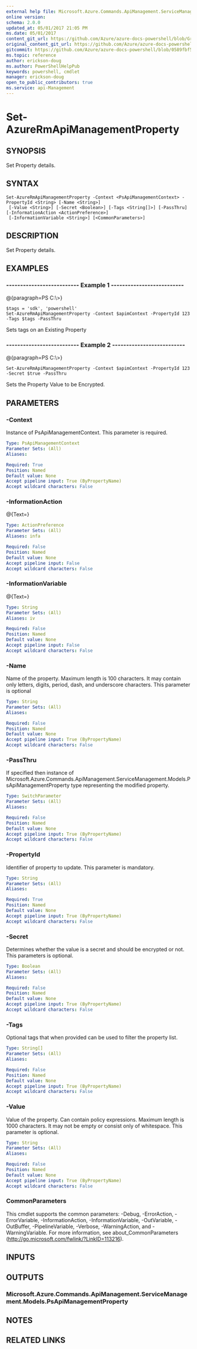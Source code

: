 ```yaml
---
external help file: Microsoft.Azure.Commands.ApiManagement.ServiceManagement.dll-Help.xml
online version:
schema: 2.0.0
updated_at: 05/01/2017 21:05 PM
ms.date: 05/01/2017
content_git_url: https://github.com/Azure/azure-docs-powershell/blob/Graham71298/azureps-cmdlets-docs/ResourceManager/AzureRM.ApiManagement/v1.1.4/Set-AzureRmApiManagementProperty.md
original_content_git_url: https://github.com/Azure/azure-docs-powershell/blob/Graham71298/azureps-cmdlets-docs/ResourceManager/AzureRM.ApiManagement/v1.1.4/Set-AzureRmApiManagementProperty.md
gitcommit: https://github.com/Azure/azure-docs-powershell/blob/0589fbf53d27e39e0cf445261d29c64fb0859d62
ms.topic: reference
author: erickson-doug
ms.author: PowerShellHelpPub
keywords: powershell, cmdlet
manager: erickson-doug
open_to_public_contributors: true
ms.service: api-Management
---
```


# Set-AzureRmApiManagementProperty

## SYNOPSIS
Set Property details.

## SYNTAX

```
Set-AzureRmApiManagementProperty -Context <PsApiManagementContext> -PropertyId <String> [-Name <String>]
 [-Value <String>] [-Secret <Boolean>] [-Tags <String[]>] [-PassThru] [-InformationAction <ActionPreference>]
 [-InformationVariable <String>] [<CommonParameters>]
```

## DESCRIPTION
Set Property details.

## EXAMPLES

### --------------------------  Example 1  --------------------------
@{paragraph=PS C:\\\>}



```
$tags = 'sdk', 'powershell'
Set-AzureRmApiManagementProperty -Context $apimContext -PropertyId 123 -Tags $tags -PassThru
```

Sets tags on an Existing Property

### --------------------------  Example 2  --------------------------
@{paragraph=PS C:\\\>}



```
Set-AzureRmApiManagementProperty -Context $apimContext -PropertyId 123 -Secret $true -PassThru
```

Sets the Property Value to be Encrypted.

## PARAMETERS

### -Context
Instance of PsApiManagementContext.
This parameter is required.

```yaml
Type: PsApiManagementContext
Parameter Sets: (All)
Aliases: 

Required: True
Position: Named
Default value: None
Accept pipeline input: True (ByPropertyName)
Accept wildcard characters: False
```

### -InformationAction
@{Text=}

```yaml
Type: ActionPreference
Parameter Sets: (All)
Aliases: infa

Required: False
Position: Named
Default value: None
Accept pipeline input: False
Accept wildcard characters: False
```

### -InformationVariable
@{Text=}

```yaml
Type: String
Parameter Sets: (All)
Aliases: iv

Required: False
Position: Named
Default value: None
Accept pipeline input: False
Accept wildcard characters: False
```

### -Name
Name of the property.
Maximum length is 100 characters.
It may contain only letters, digits, period, dash, and underscore characters.
This parameter is optional

```yaml
Type: String
Parameter Sets: (All)
Aliases: 

Required: False
Position: Named
Default value: None
Accept pipeline input: True (ByPropertyName)
Accept wildcard characters: False
```

### -PassThru
If specified then instance of Microsoft.Azure.Commands.ApiManagement.ServiceManagement.Models.PsApiManagementProperty type representing the modified property.

```yaml
Type: SwitchParameter
Parameter Sets: (All)
Aliases: 

Required: False
Position: Named
Default value: None
Accept pipeline input: True (ByPropertyName)
Accept wildcard characters: False
```

### -PropertyId
Identifier of property to update.
This parameter is mandatory.

```yaml
Type: String
Parameter Sets: (All)
Aliases: 

Required: True
Position: Named
Default value: None
Accept pipeline input: True (ByPropertyName)
Accept wildcard characters: False
```

### -Secret
Determines whether the value is a secret and should be encrypted or not.
This parameters is optional.

```yaml
Type: Boolean
Parameter Sets: (All)
Aliases: 

Required: False
Position: Named
Default value: None
Accept pipeline input: True (ByPropertyName)
Accept wildcard characters: False
```

### -Tags
Optional tags that when provided can be used to filter the property list.

```yaml
Type: String[]
Parameter Sets: (All)
Aliases: 

Required: False
Position: Named
Default value: None
Accept pipeline input: True (ByPropertyName)
Accept wildcard characters: False
```

### -Value
Value of the property.
Can contain policy expressions.
Maximum length is 1000 characters.
It may not be empty or consist only of whitespace.
This parameter is optional.

```yaml
Type: String
Parameter Sets: (All)
Aliases: 

Required: False
Position: Named
Default value: None
Accept pipeline input: True (ByPropertyName)
Accept wildcard characters: False
```

### CommonParameters
This cmdlet supports the common parameters: -Debug, -ErrorAction, -ErrorVariable, -InformationAction, -InformationVariable, -OutVariable, -OutBuffer, -PipelineVariable, -Verbose, -WarningAction, and -WarningVariable. For more information, see about_CommonParameters (http://go.microsoft.com/fwlink/?LinkID=113216).

## INPUTS

## OUTPUTS

### Microsoft.Azure.Commands.ApiManagement.ServiceManagement.Models.PsApiManagementProperty

## NOTES

## RELATED LINKS

